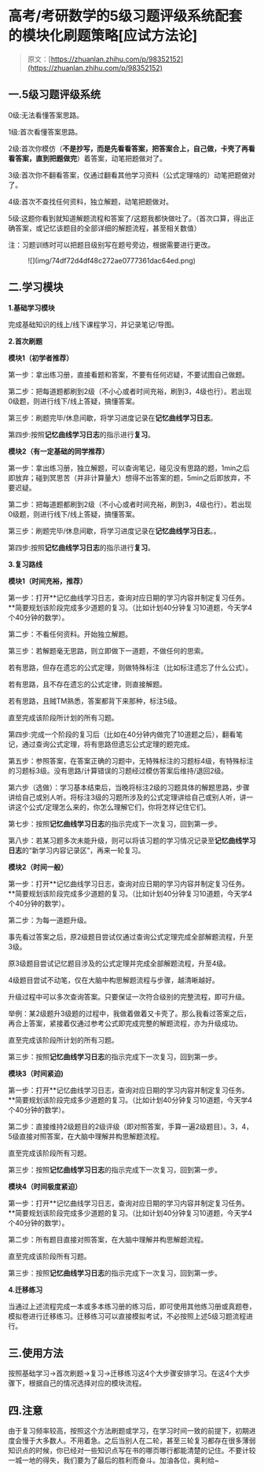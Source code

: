 # 高考/考研数学的5级习题评级系统配套的模块化刷题策略[应试方法论]

> 原文：[https://zhuanlan.zhihu.com/p/98352152](https://zhuanlan.zhihu.com/p/98352152)

## **一.5级习题评级系统**

0级:无法看懂答案思路。

1级:首次看懂答案思路。

2级:首次你模仿（**不是抄写，而是先看看答案，把答案合上，自己做，卡壳了再看看答案，直到把题做完**）着答案，动笔把题做对了。

3级:首次你不翻看答案，仅通过翻看其他学习资料（公式定理啥的）动笔把题做对了。

4级:首次不查找任何资料，独立解题，动笔把题做对。

5级:这题你看到就知道解题流程和答案了/这题我都快做吐了。（首次口算，得出正确答案，或记忆该题目的全部详细的解题流程，甚至相关数值）

注：习题训练时可以把题目级别写在题号旁边，根据需要进行更改。

<figure data-size="normal">![](img/74df72d4df48c272ae0777361dac64ed.png)</figure>

## 二.学习模块

**1.基础学习模块**

完成基础知识的线上/线下课程学习，并记录笔记/导图。

**2.首次刷题**

**模块1（初学者推荐）**

第一步：拿出练习册，直接看题和答案，不要有任何迟疑，不要试图自己做题。

第二步：把每道题都刷到2级（不小心或者时间充裕，刷到3，4级也行）。若出现0级题，则进行线下/线上答疑，搞懂答案。

第三步：刷题完毕/休息间歇，将学习进度记录在**记忆曲线学习日志**。

第四步:按照**记忆曲线学习日志**的指示进行**复习**。

**模块2（有一定基础的同学推荐）**

第一步：拿出练习册，独立解题，可以查询笔记，碰见没有思路的题，1min之后即放弃；碰到冥思苦（并非计算量大）想得不出答案的题，5min之后即放弃，不要迟疑。

第二步：把每道题都刷到2级（不小心或者时间充裕，刷到3，4级也行）。若出现0级题，则进行线下/线上答疑，搞懂答案。

第三步：刷题完毕/休息间歇，将学习进度记录在**记忆曲线学习日志**。。

第四步:按照**记忆曲线学习日志**的指示进行**复习**。

**3.复习路线**

**模块1（时间充裕，推荐）**

第一步：打开**记忆曲线学习日志，查询对应日期的学习内容并制定复习任务。**简要规划该阶段完成多少道题的复习。（比如计划40分钟复习10道题，今天学4个40分钟的数学）。

第二步：不看任何资料。开始独立解题。

第三步：若解题毫无思路，则立即做下一道题，不做任何的思索。

若有思路，但存在遗忘的公式定理，则做特殊标注（比如标注遗忘了什么公式）。

若有思路，且不存在遗忘的公式定律，则直接解题。

若有思路，且贼TM熟悉，答案都背下来那种，标注5级。

直至完成该阶段所计划的所有习题。

第四步:完成一个阶段的复习后（比如在40分钟内做完了10道题之后），翻看笔记，通过查询公式定理，将有思路但遗忘公式定理的题完成。

第五步：参照答案，在答案正确的习题中，无特殊标注的习题标4级，有特殊标注的习题标3级。没有思路/计算错误的习题经过模仿答案后维持/退回2级。

第六步（选做）：学习基本结束后，当晚将标注2级的习题具体的解题思路，步骤讲给自己或别人听。将标注3级的习题所涉及的公式定理讲给自己或别人听，讲一讲这个公式/定理怎么来的，你怎么理解它们，你将怎样记住它们。

第七步：按照**记忆曲线学习日志**的指示完成下一次复习，回到第一步。

第八步：若某习题多次未能升级，则可以将该习题的学习情况记录至**记忆曲线学习日志**的“新学习内容记录区”，再来一轮复习。

**模块2（时间一般）**

第一步：打开**记忆曲线学习日志，查询对应日期的学习内容并制定复习任务。**简要规划该阶段完成多少道题的复习。（比如计划40分钟复习10道题，今天学4个40分钟的数学）。

第二步：为每一道题升级。

事先看过答案之后，原2级题目尝试仅通过查询公式定理完成全部解题流程，升至3级。

原3级题目尝试记忆题目涉及的公式定理并完成全部解题流程，升至4级。

4级题目尝试不动笔，仅在大脑中构思解题流程与步骤，越清晰越好。

升级过程中可以多次查询答案。只要保证一次符合级别的完整流程，即可升级。

举例：某2级题升3级题的过程中，我做着做着又卡壳了。那么我看过答案之后，再合上答案，紧接着仅通过参考公式即完成完整的解题流程，亦为升级成功。

直至完成该阶段所计划的所有习题。

第三步：按照**记忆曲线学习日志**的指示完成下一次复习，回到第一步。

**模块3（时间紧迫)**

第一步：打开**记忆曲线学习日志，查询对应日期的学习内容并制定复习任务。**简要规划该阶段完成多少道题的复习。（比如计划40分钟复习10道题，今天学4个40分钟的数学）。

第二步：直接维持2级题目的2级评级（即对照答案，手算一遍2级题目）。3，4，5级直接对照答案，在大脑中理解并构思解题流程。

直至完成该阶段所有习题。

第三步：按照**记忆曲线学习日志**的指示完成下一次复习，回到第一步。

**模块4（时间极度紧迫）**

第一步：打开**记忆曲线学习日志，查询对应日期的学习内容并制定复习任务。**简要规划该阶段完成多少道题的复习。（比如计划40分钟复习10道题，今天学4个40分钟的数学）。

第二步：所有题目直接对照答案，在大脑中理解并构思解题流程。

直至完成该阶段所有习题。

第三步：按照**记忆曲线学习日志**的指示完成下一次复习，回到第一步。

**4.迁移练习**

当通过上述流程完成一本或多本练习册的练习后，即可使用其他练习册或真题卷，模拟卷进行迁移练习。迁移练习可以直接模拟考试，不必按照上述5级习题流程进行。

## 三.使用方法

按照基础学习→首次刷题→复习→迁移练习这4个大步骤安排学习。在这4个大步骤下，根据自己的情况选择对应的模块流程。

## 四.注意

由于复习频率较高，按照这个方法刷题或学习，在学习时间一致的前提下，初期进度会慢于大多数人。不用着急。之后当别人在二轮，甚至三轮复习都存在很多薄弱知识点的时候，你已经对一些知识点写在书的哪页哪行都能清楚的记住。不要计较一城一地的得失，我们要为了最后的胜利而奋斗。加油各位，奥利给~